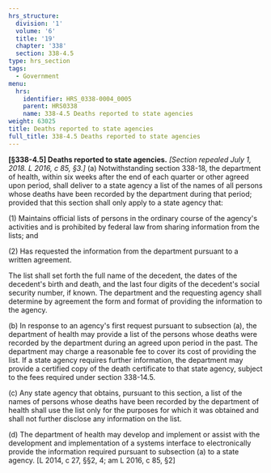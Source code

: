 ```yaml
---
hrs_structure:
  division: '1'
  volume: '6'
  title: '19'
  chapter: '338'
  section: 338-4.5
type: hrs_section
tags:
  - Government
menu:
  hrs:
    identifier: HRS_0338-0004_0005
    parent: HRS0338
    name: 338-4.5 Deaths reported to state agencies
weight: 63025
title: Deaths reported to state agencies
full_title: 338-4.5 Deaths reported to state agencies
---
```

**[§338-4.5] Deaths reported to state agencies.** _[Section repealed July 1, 2018\. L 2016, c 85, §3.]_ (a) Notwithstanding section 338-18, the department of health, within six weeks after the end of each quarter or other agreed upon period, shall deliver to a state agency a list of the names of all persons whose deaths have been recorded by the department during that period; provided that this section shall only apply to a state agency that:

(1) Maintains official lists of persons in the ordinary course of the agency's activities and is prohibited by federal law from sharing information from the lists; and

(2) Has requested the information from the department pursuant to a written agreement.

The list shall set forth the full name of the decedent, the dates of the decedent's birth and death, and the last four digits of the decedent's social security number, if known. The department and the requesting agency shall determine by agreement the form and format of providing the information to the agency.

(b) In response to an agency's first request pursuant to subsection (a), the department of health may provide a list of the persons whose deaths were recorded by the department during an agreed upon period in the past. The department may charge a reasonable fee to cover its cost of providing the list. If a state agency requires further information, the department may provide a certified copy of the death certificate to that state agency, subject to the fees required under section 338-14.5.

(c) Any state agency that obtains, pursuant to this section, a list of the names of persons whose deaths have been recorded by the department of health shall use the list only for the purposes for which it was obtained and shall not further disclose any information on the list.

(d) The department of health may develop and implement or assist with the development and implementation of a systems interface to electronically provide the information required pursuant to subsection (a) to a state agency. [L 2014, c 27, §§2, 4; am L 2016, c 85, §2]